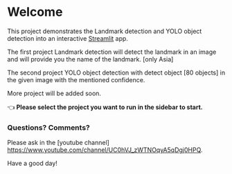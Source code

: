 # Welcome

This project demonstrates the Landmark detection and YOLO object detection into an interactive [Streamlit](https://streamlit.io) app.

The first project Landmark detection will detect the landmark in an image and will provide you the name of the landmark. [only Asia]

The second project YOLO object detection with detect object [80 objects] in the given image with the mentioned confidence.

More project will be added soon.

👈 **Please select the project you want to run in the sidebar to start.**

### Questions? Comments?

Please ask in the [youtube channel] https://www.youtube.com/channel/UC0hVJ_zWTNOqyA5qDgj0HPQ.

Have a good day!


